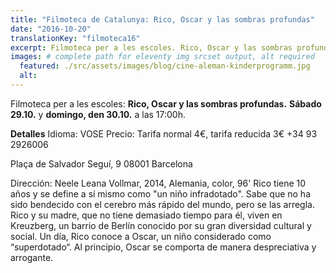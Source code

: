 ```yaml
---
title: "Filmoteca de Catalunya: Rico, Oscar y las sombras profundas"
date: "2016-10-20"
translationKey: "filmoteca16"
excerpt: Filmoteca per a les escoles. Rico, Oscar y las sombras profundas. Sábado 29.10. y domingo, den 30.10. a las 17:00h.
images: # complete path for eleventy img srcset output, alt required
  featured: ./src/assets/images/blog/cine-aleman-kinderprogramm.jpg
  alt:
---
```


Filmoteca per a les escoles: **Rico, Oscar y las sombras profundas.** **Sábado 29.10.** y **domingo, den 30.10.** a las 17:00h.

**Detalles** Idioma: VOSE Precio: Tarifa normal 4€, tarifa reducida 3€ +34 93 2926006

Plaça de Salvador Seguí, 9 08001 Barcelona

Dirección: Neele Leana Vollmar, 2014, Alemania, color, 96' Rico tiene 10 años y se define a sí mismo como "un niño infradotado". Sabe que no ha sido bendecido con el cerebro más rápido del mundo, pero se las arregla. Rico y su madre, que no tiene demasiado tiempo para él, viven en Kreuzberg, un barrio de Berlín conocido por su gran diversidad cultural y social. Un día, Rico conoce a Oscar, un niño considerado como “superdotado“. Al principio, Oscar se comporta de manera despreciativa y arrogante.
